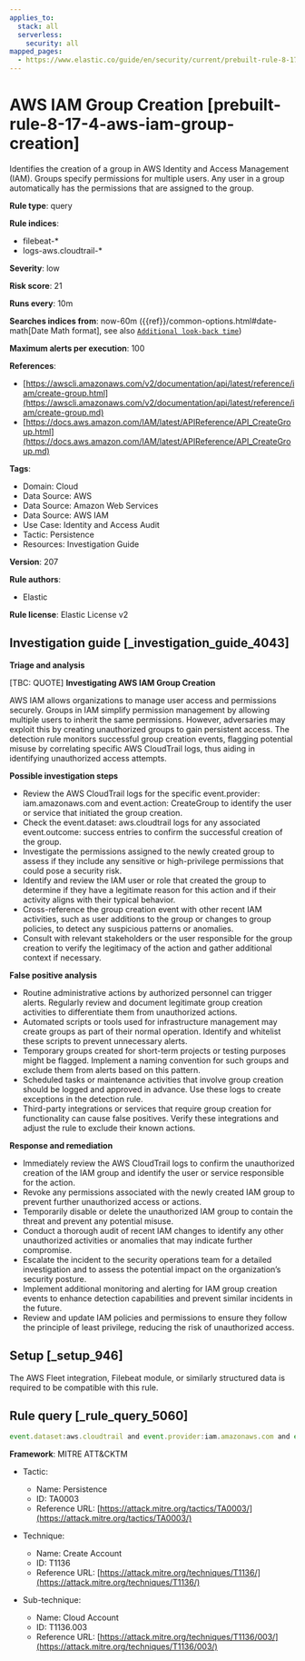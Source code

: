 ```yaml
---
applies_to:
  stack: all
  serverless:
    security: all
mapped_pages:
  - https://www.elastic.co/guide/en/security/current/prebuilt-rule-8-17-4-aws-iam-group-creation.html
---
```


# AWS IAM Group Creation [prebuilt-rule-8-17-4-aws-iam-group-creation]

Identifies the creation of a group in AWS Identity and Access Management (IAM). Groups specify permissions for multiple users. Any user in a group automatically has the permissions that are assigned to the group.

**Rule type**: query

**Rule indices**:

* filebeat-*
* logs-aws.cloudtrail-*

**Severity**: low

**Risk score**: 21

**Runs every**: 10m

**Searches indices from**: now-60m ({{ref}}/common-options.html#date-math[Date Math format], see also [`Additional look-back time`](docs-content://solutions/security/detect-and-alert/create-detection-rule.md#rule-schedule))

**Maximum alerts per execution**: 100

**References**:

* [https://awscli.amazonaws.com/v2/documentation/api/latest/reference/iam/create-group.html](https://awscli.amazonaws.com/v2/documentation/api/latest/reference/iam/create-group.md)
* [https://docs.aws.amazon.com/IAM/latest/APIReference/API_CreateGroup.html](https://docs.aws.amazon.com/IAM/latest/APIReference/API_CreateGroup.md)

**Tags**:

* Domain: Cloud
* Data Source: AWS
* Data Source: Amazon Web Services
* Data Source: AWS IAM
* Use Case: Identity and Access Audit
* Tactic: Persistence
* Resources: Investigation Guide

**Version**: 207

**Rule authors**:

* Elastic

**Rule license**: Elastic License v2

## Investigation guide [_investigation_guide_4043]

**Triage and analysis**

[TBC: QUOTE]
**Investigating AWS IAM Group Creation**

AWS IAM allows organizations to manage user access and permissions securely. Groups in IAM simplify permission management by allowing multiple users to inherit the same permissions. However, adversaries may exploit this by creating unauthorized groups to gain persistent access. The detection rule monitors successful group creation events, flagging potential misuse by correlating specific AWS CloudTrail logs, thus aiding in identifying unauthorized access attempts.

**Possible investigation steps**

* Review the AWS CloudTrail logs for the specific event.provider: iam.amazonaws.com and event.action: CreateGroup to identify the user or service that initiated the group creation.
* Check the event.dataset: aws.cloudtrail logs for any associated event.outcome: success entries to confirm the successful creation of the group.
* Investigate the permissions assigned to the newly created group to assess if they include any sensitive or high-privilege permissions that could pose a security risk.
* Identify and review the IAM user or role that created the group to determine if they have a legitimate reason for this action and if their activity aligns with their typical behavior.
* Cross-reference the group creation event with other recent IAM activities, such as user additions to the group or changes to group policies, to detect any suspicious patterns or anomalies.
* Consult with relevant stakeholders or the user responsible for the group creation to verify the legitimacy of the action and gather additional context if necessary.

**False positive analysis**

* Routine administrative actions by authorized personnel can trigger alerts. Regularly review and document legitimate group creation activities to differentiate them from unauthorized actions.
* Automated scripts or tools used for infrastructure management may create groups as part of their normal operation. Identify and whitelist these scripts to prevent unnecessary alerts.
* Temporary groups created for short-term projects or testing purposes might be flagged. Implement a naming convention for such groups and exclude them from alerts based on this pattern.
* Scheduled tasks or maintenance activities that involve group creation should be logged and approved in advance. Use these logs to create exceptions in the detection rule.
* Third-party integrations or services that require group creation for functionality can cause false positives. Verify these integrations and adjust the rule to exclude their known actions.

**Response and remediation**

* Immediately review the AWS CloudTrail logs to confirm the unauthorized creation of the IAM group and identify the user or service responsible for the action.
* Revoke any permissions associated with the newly created IAM group to prevent further unauthorized access or actions.
* Temporarily disable or delete the unauthorized IAM group to contain the threat and prevent any potential misuse.
* Conduct a thorough audit of recent IAM changes to identify any other unauthorized activities or anomalies that may indicate further compromise.
* Escalate the incident to the security operations team for a detailed investigation and to assess the potential impact on the organization’s security posture.
* Implement additional monitoring and alerting for IAM group creation events to enhance detection capabilities and prevent similar incidents in the future.
* Review and update IAM policies and permissions to ensure they follow the principle of least privilege, reducing the risk of unauthorized access.


## Setup [_setup_946]

The AWS Fleet integration, Filebeat module, or similarly structured data is required to be compatible with this rule.


## Rule query [_rule_query_5060]

```js
event.dataset:aws.cloudtrail and event.provider:iam.amazonaws.com and event.action:CreateGroup and event.outcome:success
```

**Framework**: MITRE ATT&CKTM

* Tactic:

    * Name: Persistence
    * ID: TA0003
    * Reference URL: [https://attack.mitre.org/tactics/TA0003/](https://attack.mitre.org/tactics/TA0003/)

* Technique:

    * Name: Create Account
    * ID: T1136
    * Reference URL: [https://attack.mitre.org/techniques/T1136/](https://attack.mitre.org/techniques/T1136/)

* Sub-technique:

    * Name: Cloud Account
    * ID: T1136.003
    * Reference URL: [https://attack.mitre.org/techniques/T1136/003/](https://attack.mitre.org/techniques/T1136/003/)



